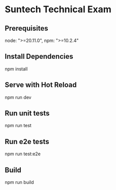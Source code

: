 # Suntech Technical Exam

## Prerequisites

node: ">=20.11.0",
npm: ">=10.2.4"

## Install Dependencies

npm install

## Serve with Hot Reload

npm run dev

## Run unit tests

npm run test

## Run e2e tests

npm run test:e2e

## Build

npm run build
